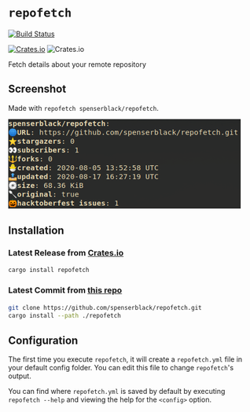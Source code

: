 # `repofetch`

[![Build Status](https://travis-ci.com/spenserblack/repofetch.svg?branch=master)](https://travis-ci.com/spenserblack/repofetch)

[![Crates.io](https://img.shields.io/crates/v/repofetch?logo=rust)](https://crates.io/crates/repofetch)
![Crates.io](https://img.shields.io/crates/d/repofetch?logo=rust)

Fetch details about your remote repository

## Screenshot

Made with `repofetch spenserblack/repofetch`.

![screenshot](https://github.com/spenserblack/repofetch/blob/master/images/screenshot.png?raw=true)

## Installation

### Latest Release from [Crates.io][crates.io]

```bash
cargo install repofetch
```

### Latest Commit from [this repo](https://github.com/spenserblack/repofetch)

```bash
git clone https://github.com/spenserblack/repofetch.git
cargo install --path ./repofetch
```

## Configuration

The first time you execute `repofetch`, it will create a `repofetch.yml` file in your default
config folder. You can edit this file to change `repofetch`'s output.

You can find where `repofetch.yml` is saved by default by executing `repofetch --help` and viewing
the help for the `<config>` option.

[crates.io]: https://crates.io/crates/repofetch
